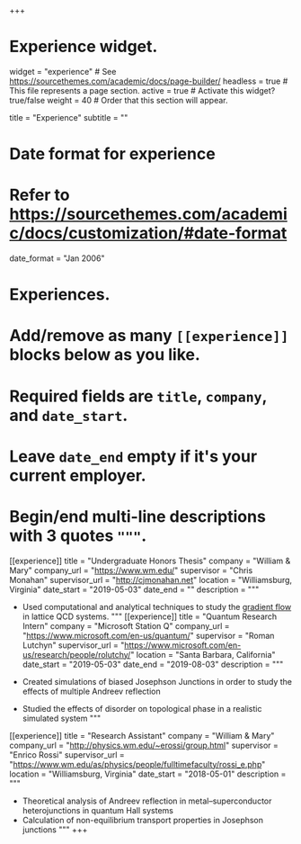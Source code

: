 +++
# Experience widget.
widget = "experience"  # See https://sourcethemes.com/academic/docs/page-builder/
headless = true  # This file represents a page section.
active = true  # Activate this widget? true/false
weight = 40  # Order that this section will appear.

title = "Experience"
subtitle = ""

# Date format for experience
#   Refer to https://sourcethemes.com/academic/docs/customization/#date-format
date_format = "Jan 2006"

# Experiences.
#   Add/remove as many `[[experience]]` blocks below as you like.
#   Required fields are `title`, `company`, and `date_start`.
#   Leave `date_end` empty if it's your current employer.
#   Begin/end multi-line descriptions with 3 quotes `"""`.
[[experience]]
  title = "Undergraduate Honors Thesis"
  company = "William & Mary"
  company_url = "https://www.wm.edu/"
  supervisor = "Chris Monahan"
  supervisor_url = "http://cjmonahan.net"
  location = "Williamsburg, Virginia"
  date_start = "2019-05-03"
  date_end = ""
  description = """

  * Used computational and analytical techniques to study the [gradient flow](https://link.aps.org/doi/10.1103/PhysRevD.91.074513) in lattice QCD systems.
  """
[[experience]]
  title = "Quantum Research Intern"
  company = "Microsoft Station Q"
  company_url = "https://www.microsoft.com/en-us/quantum/"
  supervisor = "Roman Lutchyn"
  supervisor_url = "https://www.microsoft.com/en-us/research/people/rolutchy/"
  location = "Santa Barbara, California"
  date_start = "2019-05-03"
  date_end = "2019-08-03"
  description = """

  * Created simulations of biased Josephson Junctions in order to study the effects of multiple Andreev reflection
  * Studied the effects of disorder on topological phase in a realistic simulated system
  """

[[experience]]
  title = "Research Assistant"
  company = "William & Mary"
  company_url = "http://physics.wm.edu/~erossi/group.html"
  supervisor = "Enrico Rossi"
  supervisor_url = "https://www.wm.edu/as/physics/people/fulltimefaculty/rossi_e.php"
  location = "Williamsburg, Virginia"
  date_start = "2018-05-01"
  description = """

  * Theoretical analysis of Andreev reflection in metal–superconductor heterojunctions in quantum Hall systems
  * Calculation of non-equilibrium transport properties in Josephson junctions
  """
+++

